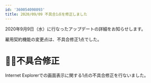 ```yaml
---
id: '360054098093'
title: 2020/09/09 不具合1点を修正しました
---
```

2020年9月9日（水）に行なったアップデートの詳細をお知らせします。

雇用契約機能の変更点は、不具合修正1点でした。

# 👨‍⚕️不具合修正

Internet Explorerでの画面表示に関する1点の不具合修正を行ないました。
